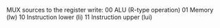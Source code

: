 MUX sources to the register write:
    00 ALU (R-type operation)
    01 Memory (lw)
    10 Instruction lower (li)
    11 Instruction upper (lui)
